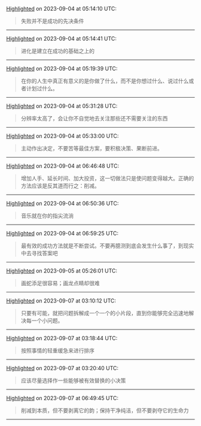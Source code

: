
[Highlighted](calibre://view-book/Calibre_Books/156/EPUB?open_at=epubcfi(/32/2/4/14/1:0)) on 2023-09-04 at 05:14:10 UTC:
> 失败并不是成功的先决条件

---

[Highlighted](calibre://view-book/Calibre_Books/156/EPUB?open_at=epubcfi(/32/2/4/16/1:31)) on 2023-09-04 at 05:14:41 UTC:
> 进化是建立在成功的基础之上的

---

[Highlighted](calibre://view-book/Calibre_Books/156/EPUB?open_at=epubcfi(/62/2/4/4/1:107)) on 2023-09-04 at 05:19:39 UTC:
> 在你的人生中真正有意义的是你做了什么，而不是你想过什么、说过什么或者计划过什么。

---

[Highlighted](calibre://view-book/Calibre_Books/156/EPUB?open_at=epubcfi(/112/2/4/8/1:53)) on 2023-09-04 at 05:31:28 UTC:
> 分辨率太高了，会让你不自觉地去关注那些还不需要关注的东西

---

[Highlighted](calibre://view-book/Calibre_Books/156/EPUB?open_at=epubcfi(/116/2/4/6/1:32)) on 2023-09-04 at 05:33:00 UTC:
> 主动作出决定，不要苦等最佳方案，要积极决策、果断前进。

---

[Highlighted](calibre://view-book/Calibre_Books/156/EPUB?open_at=epubcfi(/124/2/4/8/1:21)) on 2023-09-04 at 06:46:48 UTC:
> 增加人手、延长时间、加大投资，这一切做法只是使问题变得越大。正确的方法应该是反其道而行之：削减。

---

[Highlighted](calibre://view-book/Calibre_Books/156/EPUB?open_at=epubcfi(/132/2/4/2[h0010]/1:0)) on 2023-09-04 at 06:50:36 UTC:
> 音乐就在你的指尖流淌

---

[Highlighted](calibre://view-book/Calibre_Books/156/EPUB?open_at=epubcfi(/140/2/4/18/1:40)) on 2023-09-04 at 06:59:25 UTC:
> 最有效的成功方法就是不断尝试。不要再臆测到底会发生什么事了，到现实中去寻找答案吧

---

[Highlighted](calibre://view-book/Calibre_Books/156/EPUB?open_at=epubcfi(/150/2/4/12/1:12)) on 2023-09-05 at 05:26:01 UTC:
> 画蛇添足很容易；画龙点睛却很难

---

[Highlighted](calibre://view-book/Calibre_Books/156/EPUB?open_at=epubcfi(/182/2/4/12/1:0)) on 2023-09-07 at 03:10:12 UTC:
> 只要有可能，就把问题拆解成一个一个的小片段，直到你能够完全迅速地解决每一个小问题。

---

[Highlighted](calibre://view-book/Calibre_Books/156/EPUB?open_at=epubcfi(/182/2/4/16/1:54)) on 2023-09-07 at 03:18:44 UTC:
> 按照事情的轻重缓急来进行排序

---

[Highlighted](calibre://view-book/Calibre_Books/156/EPUB?open_at=epubcfi(/186/2/4/8/1:5)) on 2023-09-07 at 03:20:40 UTC:
> 应该尽量选择作一些能够被有效替换的小决策

---

[Highlighted](calibre://view-book/Calibre_Books/156/EPUB?open_at=epubcfi(/256/2/4/8/1:127)) on 2023-09-07 at 06:49:45 UTC:
> 削减到本质，但不要剥离它的韵；保持干净纯洁，但不要剥夺它的生命力

---
